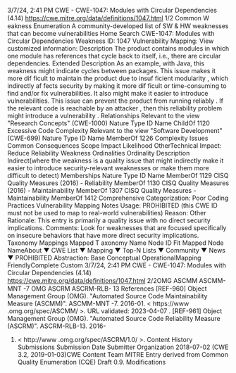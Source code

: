 3/7/24, 2:41 PM CWE - CWE-1047: Modules with Circular Dependencies (4.14)
https://cwe.mitre.org/data/deﬁnitions/1047.html 1/2
Common W eakness Enumeration
A community-developed list of SW & HW weaknesses that can become
vulnerabilities
Home Search
CWE-1047: Modules with Circular Dependencies
Weakness ID: 1047
Vulnerability Mapping: 
View customized information:
 Description
The product contains modules in which one module has references that cycle back to itself, i.e., there are circular dependencies.
 Extended Description
As an example, with Java, this weakness might indicate cycles between packages.
This issue makes it more dif ficult to maintain the product due to insuf ficient modularity , which indirectly af fects security by making it
more dif ficult or time-consuming to find and/or fix vulnerabilities. It also might make it easier to introduce vulnerabilities.
This issue can prevent the product from running reliably . If the relevant code is reachable by an attacker , then this reliability problem
might introduce a vulnerability .
 Relationships
 Relevant to the view "Research Concepts" (CWE-1000)
Nature Type ID Name
ChildOf 1120 Excessive Code Complexity
 Relevant to the view "Software Development" (CWE-699)
Nature Type ID Name
MemberOf 1226 Complexity Issues
 Common Consequences
Scope Impact Likelihood
OtherTechnical Impact: Reduce Reliability
 Weakness Ordinalities
Ordinality Description
Indirect(where the weakness is a quality issue that might indirectly make it easier to introduce security-relevant weaknesses or make
them more difficult to detect)
 Memberships
Nature Type ID Name
MemberOf 1129 CISQ Quality Measures (2016) - Reliability
MemberOf 1130 CISQ Quality Measures (2016) - Maintainability
MemberOf 1307 CISQ Quality Measures - Maintainability
MemberOf 1412 Comprehensive Categorization: Poor Coding Practices
 Vulnerability Mapping Notes
Usage: PROHIBITED (this CWE ID must not be used to map to real-world vulnerabilities)
Reason: Other
Rationale:
This entry is primarily a quality issue with no direct security implications.
Comments:
Look for weaknesses that are focused specifically on insecure behaviors that have more direct security implications.
 Taxonomy Mappings
Mapped T axonomy Name Node ID Fit Mapped Node NameAbout ▼ CWE List ▼ Mapping ▼ Top-N Lists ▼ Community ▼ News ▼
PROHIBITED
Abstraction: Base
Conceptual OperationalMapping
FriendlyComplete Custom
3/7/24, 2:41 PM CWE - CWE-1047: Modules with Circular Dependencies (4.14)
https://cwe.mitre.org/data/deﬁnitions/1047.html 2/2OMG ASCMM ASCMM-
MNT -7
OMG ASCRM ASCRM-RLB-
13
 References
[REF-960] Object Management Group (OMG). "Automated Source Code Maintainability Measure (ASCMM)". ASCMM-MNT -7.
2016-01. < https://www .omg.org/spec/ASCMM/ >. URL validated: 2023-04-07 .
[REF-961] Object Management Group (OMG). "Automated Source Code Reliability Measure (ASCRM)". ASCRM-RLB-13. 2016-
01. < http://www .omg.org/spec/ASCRM/1.0/ >.
 Content History
 Submissions
Submission Date Submitter Organization
2018-07-02
(CWE 3.2, 2019-01-03)CWE Content Team MITRE
Entry derived from Common Quality Enumeration (CQE) Draft 0.9.
 Modifications